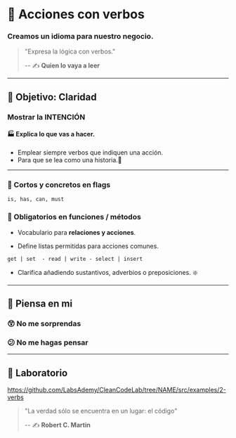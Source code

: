 # 💪 Acciones con verbos

### Creamos un idioma para nuestro negocio.

> "Expresa la lógica con verbos."
>
> -- ✍️ **Quien lo vaya a leer**

---

## 🌄 Objetivo: Claridad

### Mostrar la INTENCIÓN

#### 🏭 Explica lo que vas a hacer.

- Emplear siempre verbos que indiquen una acción.
- Para que se lea como una historia.📜

---

### 🚩 Cortos y concretos en flags

`is, has, can, must`

### 👮 Obligatorios en funciones / métodos

- Vocabulario para **relaciones y acciones**.

- Define listas permitidas para acciones comunes.

 `get | set  - read | write - select | insert`

- Clarifica añadiendo sustantivos, adverbios o preposiciones. ❇️

---

## 🤔 Piensa en mi

### 😲 No me sorprendas
### 😕 No me hagas pensar


---

## 📝 Laboratorio

https://github.com/LabsAdemy/CleanCodeLab/tree/NAME/src/examples/2-verbs

> "La verdad sólo se encuentra en un lugar: el código"
>
> -- ✍️ **Robert C. Martin**

